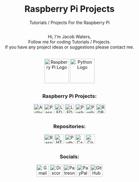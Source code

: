 <div align="center">
  <h1>Raspberry Pi Projects</h1>
  <p>Tutorials / Projects For the Raspberry Pi</p>
</div>

##
<div align="center">
  Hi, I'm Jacob Waters,
  <br>
  Follow me for coding Tutorials / Projects.
  <br>
  If you have any project ideas or suggestions please contact me.
</div>

##

<div align="center">
  <img src="https://cdn.jsdelivr.net/gh/devicons/devicon/icons/raspberrypi/raspberrypi-original.svg" height="80" alt="Raspberry Pi Logo"/>
  <img src="https://cdn.jsdelivr.net/gh/devicons/devicon/icons/python/python-original.svg" height="80" alt="Python Logo"/>
</div>

##

<div align="center">
  <h3>Raspberry Pi Projects:</h3>
  
  <a href="https://github.com/Jpwaters09/Raspberry-Pi-Projects/tree/main/Buzzer/Active%20Buzzer"><img src="https://img.shields.io/badge/Active%20Buzzer-Active%20Buzzer?logo=raspberrypi&logoColor=white&labelColor=A22846&color=grey" alt="Active Buzzer" height="30"/></a>
  <a href="https://github.com/Jpwaters09/Raspberry-Pi-Projects/tree/main/Buzzer/Passive%20Buzzer"><img src="https://img.shields.io/badge/Passive%20Buzzer-Passive%20Buzzer?logo=raspberrypi&logoColor=white&labelColor=A22846&color=grey" alt="Passive Buzzer" height="30"/></a>
  <a href="https://github.com/Jpwaters09/Raspberry-Pi-Projects/tree/main/LED%20Bar%20Graph"><img src="https://img.shields.io/badge/LED%20Bar%20Graph-LED%20Bar%20Graph?logo=raspberrypi&logoColor=white&labelColor=A22846&color=grey" alt="LED Bar Graph" height="30"/></a>
  <a href="https://github.com/Jpwaters09/Raspberry-Pi-Projects/tree/main/LED%20Blink"><img src="https://img.shields.io/badge/LED%20Blink-LED%20Blink?logo=raspberrypi&logoColor=white&labelColor=A22846&color=grey" alt="LED Blink" height="30"/></a>
  <a href="https://github.com/Jpwaters09/Raspberry-Pi-Projects/tree/main/LED%20Push%20Button/Push%20Button"><img src="https://img.shields.io/badge/Push%20Button-Push%20Button?logo=raspberrypi&logoColor=white&labelColor=A22846&color=grey" alt="Push Button" height="30"/></a>
  <a href="https://github.com/Jpwaters09/Raspberry-Pi-Projects/tree/main/LED%20Push%20Button/Push%20Button%20Toggle"><img src="https://img.shields.io/badge/Push%20Button%20Toggle-Push%20Button%20Toggle?logo=raspberrypi&logoColor=white&labelColor=A22846&color=grey" alt="Push Button Toggle" height="30"/></a>
  <a href="https://github.com/Jpwaters09/Raspberry-Pi-Projects/tree/main/RGB%20LED"><img src="https://img.shields.io/badge/RGB%20LED-RGB%20LED?logo=raspberrypi&logoColor=white&labelColor=A22846&color=grey" alt="RGB LED" height="30"/></a>
</div>

##

<div align="center">
  <h3>Repositories:</h3>

  <a href="https://github.com/Jpwaters09/Raspberry-Pi-Projects"><img src="https://img.shields.io/badge/Raspberry%20Pi%20Projects-Raspberry%20Pi%20Projects?logo=python&logoColor=white&labelColor=3776AB&color=grey" alt="Raspberry Pi Projects" height="30"/></a>
  <a href="https://github.com/Jpwaters09/HTML-Projects"><img src="https://img.shields.io/badge/HTML%20Projects-HTML%20Projects?logo=HTML5&logoColor=white&labelColor=E34F26&color=grey" alt="HTML Projects" height="30"/></a>
  <a href="https://github.com/Jpwaters09/Python-Projects"><img src="https://img.shields.io/badge/Python%20Projects-Python%20Projects?logo=python&logoColor=white&labelColor=3776AB&color=grey" alt="Python Projects" height="30"/></a>
  <a href="https://github.com/Jpwaters09/CPP-Projects"><img src="https://img.shields.io/badge/C++%20Projects-C++%20Projects?logo=C%2B%2B&logoColor=white&labelColor=00599C&color=grey" alt="C++ Projects" height="30"/></a>
  <a href="https://github.com/Jpwaters09/Comment-Remover"><img src="https://img.shields.io/badge/Comment%20Remover-Comment%20Remover?logo=python&logoColor=white&labelColor=3776AB&color=grey" alt="Comment Remover" height="30"/></a>
</div>

##

<div align="center">
  <h3>Socials:</h3>
  
  <a href="mailto:jpwaters.github@gmail.com"><img margin-right="10px" src="https://img.shields.io/static/v1?message=Gmail&logo=gmail&label=&color=D14836&logoColor=white&style=flat" height="40" alt="Gmail Logo"/></a>
  <a href="https://discord.com/invite/76dFqekSXz"><img src="https://img.shields.io/static/v1?message=Discord&logo=discord&label=&color=7289DA&logoColor=white&style=flat" height="40" alt="Discord Logo"/></a>
  <a href="https://patreon.com/Jpwaters09"><img src="https://img.shields.io/static/v1?message=Patreon&logo=patreon&label=&color=F96854&logoColor=white&labelColor=&style=flat" height="40" alt="Patreon Logo"/></a>
  <a href="https://paypal.me/JacobW120"><img src="https://img.shields.io/static/v1?message=PayPal&logo=paypal&label=&color=00457C&logoColor=white&style=flat" height="40" alt="PayPal Logo"/></a>
  <a href="https://github.com/jpwaters09"><img src="https://img.shields.io/static/v1?message=GitHub&logo=github&label=&color=181717&logoColor=white&style=flat" height="40" alt="GitHub Logo"/></a>
</div>
